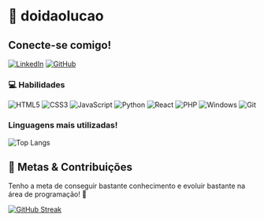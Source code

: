 # 👋 doidaolucao
## Conecte-se comigo!

[![LinkedIn](https://img.shields.io/badge/LinkedIn-0077B5?style=for-the-badge&logo=linkedin&logoColor=white)](https://www.linkedin.com/in/lucas-fraga-5655502aa/)
[![GitHub](https://img.shields.io/badge/GitHub-100000?style=for-the-badge&logo=github&logoColor=white)](https://github.com/doidaolucao)

### 💻 Habilidades
![HTML5](https://img.shields.io/badge/HTML5-E34F26?style=for-the-badge&logo=html5&logoColor=white)
![CSS3](https://img.shields.io/badge/CSS3-1572B6?style=for-the-badge&logo=css3&logoColor=white)
![JavaScript](https://img.shields.io/badge/JavaScript-F7DF1E?style=for-the-badge&logo=javascript&logoColor=black)
![Python](https://img.shields.io/badge/python-3670A0?style=for-the-badge&logo=python&logoColor=ffdd54)
![React](https://img.shields.io/badge/React-20232A?style=for-the-badge&logo=react&logoColor=61DAFB)
![PHP](https://img.shields.io/badge/PHP-777BB4?style=for-the-badge&logo=php&logoColor=white)
![Windows](https://img.shields.io/badge/Windows-000?style=for-the-badge&logo=windows&logoColor=2CA5E0)
![Git](https://img.shields.io/badge/GIT-E44C30?style=for-the-badge&logo=git&logoColor=white)

### Linguagens mais utilizadas!
![Top Langs](https://github-readme-stats-git-masterrstaa-rickstaa.vercel.app/api/top-langs/?username=doidaolucao&layout=compact&bg_color=000&border_color=30A3DC&title_color=E94D5F&text_color=FFF)

## 📌 Metas & Contribuições
Tenho a meta de conseguir bastante conhecimento e evoluir bastante na área de programação! 🤟

[![GitHub Streak](https://streak-stats.demolab.com/?user=doidaolucao&theme=highcontrast&background=000&border=30A3DC&dates=FFF)](https://git.io/streak-stats)
